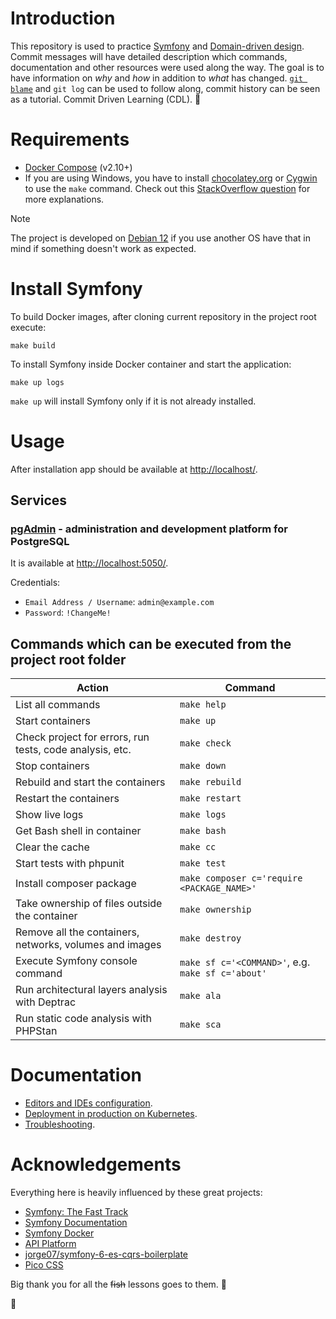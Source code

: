 # Introduction

This repository is used to practice [Symfony](https://en.wikipedia.org/wiki/Symfony) and [Domain-driven design](https://en.wikipedia.org/wiki/Domain-driven_design). Commit messages will have detailed description which commands, documentation and other resources were used along the way. The goal is to have information on *why* and *how* in addition to *what* has changed. [`git blame`](https://www.atlassian.com/git/tutorials/inspecting-a-repository/git-blame) and `git log` can be used to follow along, commit history can be seen as a tutorial. Commit Driven Learning (CDL). 🤯

# Requirements

- [Docker Compose](https://docs.docker.com/compose/install/) (v2.10+)
- If you are using Windows, you have to install [chocolatey.org](https://chocolatey.org/) or [Cygwin](http://cygwin.com) to use the `make` command. Check out this [StackOverflow question](https://stackoverflow.com/q/2532234/633864) for more explanations.

> [!NOTE]
> The project is developed on [Debian 12](https://www.debian.org/) if you use another OS have that in mind if something doesn't work as expected.

# Install Symfony

To build Docker images, after cloning current repository in the project root execute:

    make build

To install Symfony inside Docker container and start the application:

    make up logs

`make up` will install Symfony only if it is not already installed.

# Usage

After installation app should be available at [http://localhost/](http://localhost/).

## Services

### [pgAdmin](https://www.pgadmin.org/) - administration and development platform for PostgreSQL

It is available at [http://localhost:5050/](http://localhost:5050/).

Credentials:

- `Email Address / Username`: `admin@example.com`
- `Password`: `!ChangeMe!`

## Commands which can be executed from the project root folder

|                          Action                          |                      Command                      |
|----------------------------------------------------------|---------------------------------------------------|
| List all commands                                        | `make help`                                       |
| Start containers                                         | `make up`                                         |
| Check project for errors, run tests, code analysis, etc. | `make check`                                      |
| Stop containers                                          | `make down`                                       |
| Rebuild and start the containers                         | `make rebuild`                                    |
| Restart the containers                                   | `make restart`                                    |
| Show live logs                                           | `make logs`                                       |
| Get Bash shell in container                              | `make bash`                                       |
| Clear the cache                                          | `make cc`                                         |
| Start tests with phpunit                                 | `make test`                                       |
| Install composer package                                 | `make composer c='require <PACKAGE_NAME>'`        |
| Take ownership of files outside the container            | `make ownership`                                  |
| Remove all the containers, networks, volumes and images  | `make destroy`                                    |
| Execute Symfony console command                          | `make sf c='<COMMAND>'`, e.g. `make sf c='about'` |
| Run architectural layers analysis with Deptrac           | `make ala`                                        |
| Run static code analysis with PHPStan                    | `make sca`                                        |

# Documentation

- [Editors and IDEs configuration](doc/editors.md).
- [Deployment in production on Kubernetes](doc/production.md).
- [Troubleshooting](doc/troubleshooting.md).

# Acknowledgements

Everything here is heavily influenced by these great projects:

- [Symfony: The Fast Track](https://symfony.com/book)
- [Symfony Documentation](https://symfony.com/doc/current/index.html)
- [Symfony Docker](https://github.com/dunglas/symfony-docker)
- [API Platform](https://api-platform.com/)
- [jorge07/symfony-6-es-cqrs-boilerplate](https://github.com/jorge07/symfony-6-es-cqrs-boilerplate)
- [Pico CSS](https://picocss.com/)

Big thank you for all the ~~fish~~ lessons goes to them. 🙏

🐬
